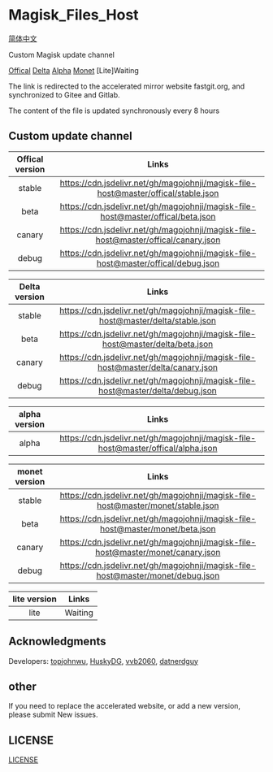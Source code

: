 # Magisk_Files_Host

[简体中文](https://github.com/magojohnji/magisk-file-host/blob/master/README_CN.md)

Custom Magisk update channel

[Offical](https://github.com/topjohnwu/magisk-files)
[Delta](https://github.com/HuskyDG/magisk-files)
[Alpha](https://github.com/vvb2060/magisk_files)
[Monet](https://github.com/datnerdguy/magisk-monet-files)
[Lite]Waiting

The link is redirected to the accelerated mirror website fastgit.org, and synchronized to Gitee and Gitlab.

The content of the file is updated synchronously every 8 hours

## Custom update channel

|  Offical version |                                  Links                                   |
| :----: | :---------------------------------------------------------------------: |
| stable | <https://cdn.jsdelivr.net/gh/magojohnji/magisk-file-host@master/offical/stable.json> |
|  beta  |  <https://cdn.jsdelivr.net/gh/magojohnji/magisk-file-host@master/offical/beta.json>  |
| canary | <https://cdn.jsdelivr.net/gh/magojohnji/magisk-file-host@master/offical/canary.json> |
| debug | <https://cdn.jsdelivr.net/gh/magojohnji/magisk-file-host@master/offical/debug.json> |

|  Delta version |                                  Links                                   |
| :----: | :---------------------------------------------------------------------: |
| stable | <https://cdn.jsdelivr.net/gh/magojohnji/magisk-file-host@master/delta/stable.json> |
|  beta  |  <https://cdn.jsdelivr.net/gh/magojohnji/magisk-file-host@master/delta/beta.json>  |
| canary | <https://cdn.jsdelivr.net/gh/magojohnji/magisk-file-host@master/delta/canary.json> |
| debug | <https://cdn.jsdelivr.net/gh/magojohnji/magisk-file-host@master/delta/debug.json> |

|  alpha version |                                  Links                                   |
| :----: | :---------------------------------------------------------------------: |
| alpha | <https://cdn.jsdelivr.net/gh/magojohnji/magisk-file-host@master/offical/alpha.json> |

|  monet version |                                  Links                                   |
| :----: | :---------------------------------------------------------------------: |
| stable | <https://cdn.jsdelivr.net/gh/magojohnji/magisk-file-host@master/monet/stable.json> |
|  beta  |  <https://cdn.jsdelivr.net/gh/magojohnji/magisk-file-host@master/monet/beta.json>  |
| canary | <https://cdn.jsdelivr.net/gh/magojohnji/magisk-file-host@master/monet/canary.json> |
| debug | <https://cdn.jsdelivr.net/gh/magojohnji/magisk-file-host@master/monet/debug.json> |

| lite version |                                  Links                                   |
| :----: | :---------------------------------------------------------------------: |
| lite | Waiting |

## Acknowledgments

Developers: [topjohnwu](https://github.com/topjohnwu), [HuskyDG](https://github.com/HuskyDG), [vvb2060](https://github.com/vvb2060), [datnerdguy ](https://github.com/datnerdguy)

## other

If you need to replace the accelerated website, or add a new version, please submit New issues.

## LICENSE

[LICENSE](https://raw.githubusercontent.com/magojohnji/magisk-file-host/master/LICENSE)
